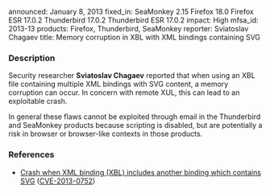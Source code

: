 announced: January 8, 2013
fixed_in: SeaMonkey 2.15
          Firefox 18.0
          Firefox ESR 17.0.2
          Thunderbird 17.0.2
          Thunderbird ESR 17.0.2
impact: High
mfsa_id: 2013-13
products: Firefox, Thunderbird, SeaMonkey
reporter: Sviatoslav Chagaev
title: Memory corruption in XBL with XML bindings containing SVG

<h3>Description</h3>

<p>Security researcher <strong>Sviatoslav Chagaev</strong> reported that when using an XBL file containing multiple XML bindings with SVG content, a memory corruption can occur. In concern with remote XUL, this can lead to an exploitable crash.
</p>

<p class="note">In general these flaws cannot be exploited through email in the Thunderbird and SeaMonkey products because scripting is disabled, but are potentially a risk in browser or browser-like contexts in those products.
</p>

<h3>References</h3>

<ul>
  <li><a href="https://bugzilla.mozilla.org/show_bug.cgi?id=805024">
      Crash when XML binding (XBL) includes another binding which contains SVG</a> (<a href="http://cve.mitre.org/cgi-bin/cvename.cgi?name=CVE-2013-0752" class="ex-ref">CVE-2013-0752</a>)</li>
</ul>



